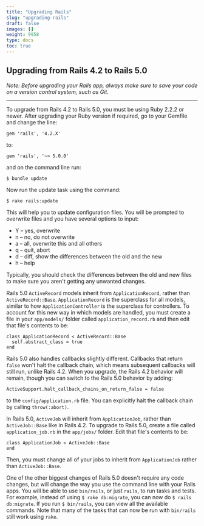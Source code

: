 ```yaml
---
title: "Upgrading Rails"
slug: "upgrading-rails"
draft: false
images: []
weight: 9958
type: docs
toc: true
---
```


## Upgrading from Rails 4.2 to Rails 5.0
*Note: Before upgrading your Rails app, always make sure to save your code on a version control system, such as Git.*

---

To upgrade from Rails 4.2 to Rails 5.0, you must be using Ruby 2.2.2 or newer. After upgrading your Ruby version if required, go to your Gemfile and change the line:

    gem 'rails', '4.2.X'

to:

    gem 'rails', '~> 5.0.0'

and on the command line run:

    $ bundle update

Now run the update task using the command:

    $ rake rails:update

This will help you to update configuration files. You will be prompted to overwrite files and you have several options to input:

- Y – yes, overwrite
- n – no, do not overwrite
- a – all, overwrite this and all others
- q – quit, abort
- d – diff, show the differences between the old and the new
- h – help

Typically, you should check the differences between the old and new files to make sure you aren't getting any unwanted changes.

Rails 5.0 `ActiveRecord` models inherit from `ApplicationRecord`, rather than `ActiveRecord::Base`. `ApplicationRecord` is the superclass for all models, similar to how `ApplicationController` is the superclass for controllers. To account for this new way in which models are handled, you must create a file in your `app/models/` folder called `application_record.rb` and then edit that file's contents to be:

    class ApplicationRecord < ActiveRecord::Base
      self.abstract_class = true
    end

Rails 5.0 also handles callbacks slightly different. Callbacks that return `false` won't halt the callback chain, which means subsequent callbacks will still run, unlike Rails 4.2. When you upgrade, the Rails 4.2 behavior will remain, though you can switch to the Rails 5.0 behavior by adding:

    ActiveSupport.halt_callback_chains_on_return_false = false

to the `config/application.rb` file. You can explicitly halt the callback chain by calling `throw(:abort)`.

In Rails 5.0, `ActiveJob` will inherit from `ApplicationJob`, rather than `ActiveJob::Base` like in Rails 4.2. To upgrade to Rails 5.0, create a file called `application_job.rb` in the `app/jobs/` folder. Edit that file's contents to be:

    class ApplicationJob < ActiveJob::Base
    end

Then, you must change all of your jobs to inherit from `ApplicationJob` rather than `ActiveJob::Base`.

One of the other biggest changes of Rails 5.0 doesn't require any code changes, but will change the way you use the command line with your Rails apps. You will be able to use `bin/rails`, or just `rails`, to run tasks and tests. For example, instead of using `$ rake db:migrate`, you can now do `$ rails db:migrate`. If you run `$ bin/rails`, you can view all the available commands. Note that many of the tasks that can now be run with `bin/rails` still work using `rake`.

